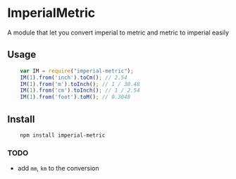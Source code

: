 # ImperialMetric
A module that let you convert imperial to metric and metric to imperial easily

## Usage
```js
	var IM = require("imperial-metric");
	IM(1).from('inch').toCm(); // 2.54
	IM(1).from('m').toInch(); // 1 / 30.48
	IM(1).from('cm').toInch(); // 1 / 2.54
	IM(1).from('foot').toM(); // 0.3048
```

## Install
```
	npm install imperial-metric
```


### TODO
* add `mm`, `km` to the conversion
